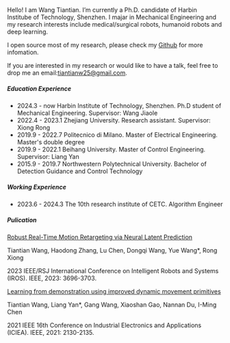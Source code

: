 Hello! I am Wang Tiantian. I’m currently a Ph.D. candidate of Harbin Institube of Technology, Shenzhen. I majar in Mechanical Engineering and my research interests include medical/surgical robots, humanoid robots and deep learning. 

I open source most of my research, please check my [Github](https://github.com/Tiantiansayhi) for more infomation.

If you are interested in my research or would like to have a talk, feel free to drop me an email:tiantianw25@gmail.com.

##### Education Experience

- 2024.3 - now Harbin Institute of Technology, Shenzhen. Ph.D student of Mechanical Engineering. Supervisor: Wang Jiaole
- 2022.4 - 2023.1  Zhejiang University. Research assistant. Supervisor: Xiong Rong
- 2019.9 - 2022.7  Politecnico di Milano. Master of Electrical Engineering. Master's double degree
- 2019.9 - 2022.1  Beihang University. Master of Control Engineering. Supervisor: Liang Yan
- 2015.9 - 2019.7  Northwestern Polytechnical University. Bachelor of Detection Guidance and Control Technology


##### Working Experience

- 2023.6 - 2024.3  The 10th research institute of CETC. Algorithm Engineer

##### Pulication

[Robust Real-Time Motion Retargeting via Neural Latent Prediction](https://ieeexplore.ieee.org/abstract/document/10342022)

Tiantian Wang, Haodong Zhang, Lu Chen, Dongqi Wang, Yue Wang*, Rong Xiong

2023 IEEE/RSJ International Conference on Intelligent Robots and Systems (IROS). IEEE, 2023: 3696-3703.

[Learning from demonstration using improved dynamic movement primitives](https://ieeexplore.ieee.org/abstract/document/9516425)

Tiantian Wang, Liang Yan*, Gang Wang, Xiaoshan Gao, Nannan Du, I-Ming Chen

2021 IEEE 16th Conference on Industrial Electronics and Applications (ICIEA). IEEE, 2021: 2130-2135.